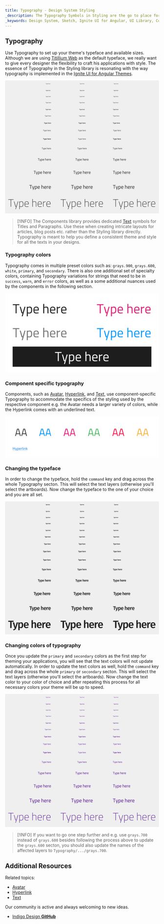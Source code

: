 ```yaml
---
title: Typography - Design System Styling
_description: The Typography Symbols in Styling are the go to place for setting up the font-related aspects of a theme in Indigo Design. 
_keywords: Design System, Sketch, Ignite UI for Angular, UI Library, Colors, Palettes
---
```


## Typography

Use Typography to set up your theme's typeface and available sizes. Although we are using [Titillium Web](https://fonts.google.com/specimen/Titillium+Web) as the default typeface, we really want to give every designer the flexibility to craft his applications with style. The essence of Typography in the Styling library is resonating with the way typography is implemented in the [Ignite UI for Angular Themes](https://www.infragistics.com/products/ignite-ui-angular/angular/components/themes.html).

![](../images/typography_default.png)

> [!INFO]
> The Components library provides dedicated [Text](text.md) symbols for Titles and Paragraphs. Use these when creating intricate layouts for articles, blog posts etc. rather than the Styling library directly. Typography is meant to help you define a consistent theme and style for all the texts in your designs.

### Typography colors

Typography comes in multiple preset colors such as: `grays.900`, `grays.600`, `white`, `primary`, and `secondary`. There is also one additional set of specialty colors, containing Typography variations for strings that need to be in `success`, `warn`, and `error` colors, as well as a some additional nuances used by the components in the following section.

![](../images/typography_colors.png)

### Component specific typography

Components, such as [Avatar](avatar.md), [Hyperlink](hyperlink.md), and [Text](text.md), use component-specific Typography to accommodate the specifics of the styling used by the respective component e.g. the Avatar needs a larger variety of colors, while the Hyperlink comes with an underlined text.

![](../images/typography_specific.png)

### Changing the typeface

In order to change the typeface, hold the `command` key and drag across the whole Typography secton. This will select the text layers (otherwise you'll select the artboards). Now change the typeface to the one of your choice and you are all set.

![](../images/typography_typeface.png)

### Changing colors of typography

Once you update the `primary` and `secondary` colors as the first step for theming your applications, you will see that the text colors will not update automatically. In order to update the text colors as well, hold the `command` key and drag across the whole `primary` or `secondary` secton. This will select the text layers (otherwise you'll select the artboards). Now change the text color to your color of choice and after repeating this process for all necessary colors your theme will be up to speed.

![](../images/typography_primary.png)

> [!INFO]
> If you want to go one step further and e.g. use `grays.700` instead of `grays.600` besides following the process above to update the `grays.600` secton, you should also update the names of the affected layers to `Typography/.../grays.700`.

## Additional Resources

Related topics:

- [Avatar](avatar.md)
- [Hyperlink](hyperlink.md)
- [Text](text.md)
  <div class="divider--half"></div>

Our community is active and always welcoming to new ideas.

- [Indigo Design **GitHub**](https://github.com/IgniteUI/design-system-docfx)
